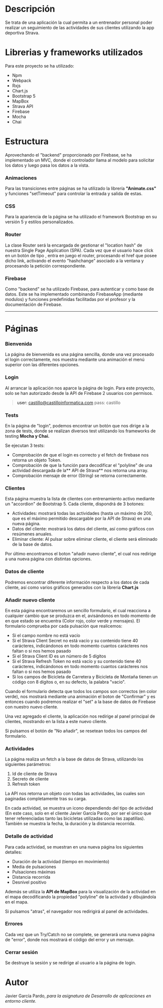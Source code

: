 # Descripción
Se trata de una aplicación la cual permita a un entrenador personal poder realizar un seguimiento de las actividades de sus clientes utilizando la app deportiva Strava.

# Librerias y frameworks utilizados
Para este proyecto se ha utilizado:
- Npm
- Webpack
- Rxjs
- Chart.js
- Bootstrap 5
- MapBox
- Strava API
- Firebase
- Mocha
- Chai

# Estructura
Aprovechando el "backend" proporcionado por Firebase, se ha implementado un MVC, donde el controlador llama al modelo para solicitar los datos y luego pasa los datos a la vista.

### Animaciones
Para las transiciones entre páginas se ha utilizado la librería **"Animate.css"** y funciones "setTimeout" para controlar la entrada y salida de estas.

### CSS
Para la apariencia de la página se ha utilizado el framework Bootstrap en su versión 5 y estilos personalizados.

### Router
La clase Router será la encargada de gestionar el "location hash" de nuestra Single Page Application (SPA). Cada vez que el usuario hace click en un botón de tipo <a>, entra en juego el router, procesando el href que posee dicho link, activando el evento "hashchange" asociado a la ventana y procesando la petición correspondiente.


### Firebase
Como "backend" se ha utilizado Firebase, para autenticar y como base de datos. Este se ha implementado combinando FirebaseApp (mediante modulos) y funciones predefinidas facilitadas por el profesor y la documentación de Firebase.

------------


# Páginas
### Bienvenida
La página de bienvenida es una página sencilla, donde una vez procesado el login correctamente, nos muestra mediante una animación el menú superior con las diferentes opciones.


### Login
Al arrancar la aplicación nos aparce la página de login. Para este proyecto, solo se han autorizado desde la API de Firebase 2 usuarios con permisos.
> user: castillo@castilloinformatica.com
> pass: castillo

### Tests
En la página de "login", podemos encontrar un botón que nos dirige a la zona de tests, donde se realizan diversos test utilizando los frameworks de testing **Mocha y Chai.**

Se ejecutan 3 tests:
-  Comprobación de que el login es correcto y el fetch de firebase nos retorna un objeto Token.
- Comprobación de que la función para decodificar el "polyline" de una actividad descargada de la** API de Strava** nos retorna una array.
- Comprobación mensaje de error (String) se retorna correctamente.


### Clientes
Esta página muestra la lista de clientes con entrenamiento activo mediante un "accordion" de Bootstrap 5.
Cada cliente, dispondrá de 3 botones: 
- Actividades: mostrará todas las actividades (hasta un máximo de 200, que es el máximo permitido descargable por la API de Strava) en una nueva página.
- Datos del cliente: mostrará los datos del cliente, así como gráficos con resúmenes anuales.
- Eliminar cliente: Al pulsar sobre eliminar cliente, el cliente será eliminado de la base de datos.

Por último encontramos el boton "añadir nuevo cliente", el cual nos redirige a una nueva página con distintas opciones.

### Datos de cliente
Podremos encontrar diferente información respecto a los datos de cada cliente, así como varios gráficos generados con la libreria **Chart.js**

### Añadir nuevo cliente
En esta página encontraremos un sencillo formulario, el cual reacciona a cualquier cambio que se produzca en el, avisándonos en todo momento de en que estado se encuentra (Color rojo, color verde y mensajes). El formulario comprueba por cada pulsación que realicemos:
- Si el campo nombre no está vacío
- Si el Strava Client Secret no está vacío y su contenido tiene 40 carácteres, indicándonos en todo momento cuantos carácteres nos faltan o si nos hemos pasado
- Si el Strava Client ID es un número de 5 dígitos
- Si el Strava Refresh Token no está vacío y su contenido tiene 40 carácteres, indicándonos en todo momento cuantos carácteres nos faltan o si nos hemos pasado
- Si los campos de Bicicleta de Carretera y Bicicleta de Montaña tienen un código con 8 dígitos o, en su defecto, la palabra "vacio".

Cuando el formulario detecta que todos los campos son correctos (en color verde), nos mostrará mediante una animación el boton de "Confirmar" y es entonces cuando podremos realizar el "set" a la base de datos de Firebase con nuestro nuevo cliente. 

Una vez agregado el cliente, la aplicación nos redirige al panel principal de clientes, mostrando en la lista a este nuevo cliente.

Si pulsamos el botón de "No añadir", se resetean todos los campos del formulario.

### Actividades
La página realiza un fetch a la base de datos de Strava, utilizando los siguientes parámetros:
1. Id de cliente de Strava
2. Secreto de cliente
3. Refresh token

La API nos retorna un objeto con todas las actividades, las cuales son paginadas completamente tras su carga.

En cada actividad, se muestra un icono dependiendo del tipo de actividad (En este caso, solo en el cliente Javier García Pardo, por ser el único que tener referenciadas tanto las bicicletas utilizadas como las zapatillas).
También se muestra la fecha, la duración y la distancia recorrida.

### Detalle de actividad
Para cada actividad, se muestran en una nueva página los siguientes detalles:
- Duración de la actividad (tiempo en movimiento)
- Media de pulsaciones
- Pulsaciones máximas
- Distancia recorrida
- Desnivel positivo

Además se utiliza la **API de MapBox** para la visualización de la actividad en el mapa decodificando la propiedad "polyline" de la actividad y dibujándola en el mapa.

Si pulsamos "atras", el navegador nos redirigirá al panel de actividades.

### Errores
Cada vez que un Try/Catch no se complete, se generará una nueva página de "error", donde nos mostrará el código del error y un mensaje.
  
### Cerrar sesión
Se destruye la sesión y se redirige al usuario a la página de login.

# Autor
Javier García Pardo, *para la asignatura de Desarrollo de aplicaciones en entorno cliente.*

